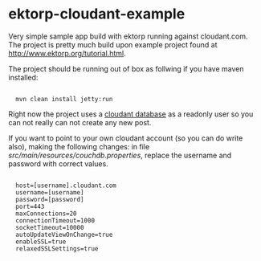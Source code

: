 ektorp-cloudant-example
=======================

Very simple sample app build with ektorp running against cloudant.com. The project is pretty much build upon example
project found at http://www.ektorp.org/tutorial.html.

The project should be running out of box as follwing if you have maven installed:

<pre><code>
  mvn clean install jetty:run 
</code></pre>

Right now the project uses a [cloudant database](https://wglizeddelittleatintsfou:eSgSiFYhrcErsfsFOd2YrF62@dongshengcn.cloudant.com/blogpostdatabase/_all_docs) as a readonly user so you can not really can not create any new post.

If you want to point to your own cloudant account (so you can do write also), making the following changes: in file _src/main/resources/couchdb.properties_, replace the username and password with correct values.

<pre><code>
  host=[username].cloudant.com
  username=[username]
  password=[password]
  port=443
  maxConnections=20
  connectionTimeout=1000
  socketTimeout=10000
  autoUpdateViewOnChange=true
  enableSSL=true
  relaxedSSLSettings=true
</code></pre>

 

